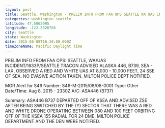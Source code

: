 ```yaml
---
layout: post
title: Seattle, Washington - PRELIM INFO FROM FAA OPS SEATTLE WA UAS INCIDENT 1633P SEATTLE TRACON ADVISED ALASKA 446
categories: washington seattle
latitude: 47.6062095
longitude: -122.3320708
city: Seattle
state: Washington
date: 2015-08-08T16:30:00.000Z
timeZoneName: Pacific Daylight Time
---
```


PRELIM INFO FROM FAA OPS: SEATTLE, WA/UAS INCIDENT/1633P/SEATTLE TRACON ADVISED ALASKA 446, B739, SEA - LAX, OBSERVED A RED AND WHITE UAS AT 8,000 - 10,000 FEET, 24 SSE OF SEA. NO EVASIVE ACTION TAKEN. MILTON POLICE DEPT NOTIFIED. 


MOR Alert for S46
Number: S46-M-2015/08/08-0001
Type: Other
Date/Time: Aug 8, 2015 - 2330Z
A/C: ASA446 (B737)

Summary: ASA446 B737 DEPARTED OFF OF KSEA AND ADVISED ZSE AFTER BEING SWITCHED BY THE (Y) SECTOR THAT THERE WAS A RED AND WHITE DRONE OPERATING BETWEEN 080 AND 100 FEET ORBITING OFF OF THE KSEA 155 RADIAL FOR 24 DME. MILTON POLICE DEPARTMENT AND THE DEN WERE NOTIFIED.